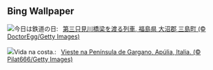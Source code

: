 ## Bing Wallpaper
![](https://www.bing.com/th?id=OHR.RailwayDay2023_JA-JP6915793143_UHD.jpg&w=1000)今日は鉄道の日:&nbsp;&ensp;[第三只見川橋梁を渡る列車, 福島県 大沼郡 三島町 (© DoctorEgg/Getty Images)](https://www.bing.com/th?id=OHR.RailwayDay2023_JA-JP6915793143_UHD.jpg)
<br><br/>
![](https://www.bing.com/th?id=OHR.ViesteItaly_PT-BR8163447010_UHD.jpg&w=1000)Vida na costa.:&nbsp;&ensp;[Vieste na Península de Gargano, Apúlia, Italia. (© Pilat666/Getty Images)](https://www.bing.com/th?id=OHR.ViesteItaly_PT-BR8163447010_UHD.jpg)
<br><br/>
